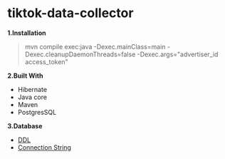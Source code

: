 # tiktok-data-collector

**1.Installation**
  >mvn compile exec:java -Dexec.mainClass=main -Dexec.cleanupDaemonThreads=false -Dexec.args="advertiser_id access_token"
  
**2.Built With**
  * Hibernate
  * Java core
  * Maven
  * PostgresSQL
  
**3.Database**
  * [DDL](./tiktok_data_collector.txt)
  * [Connection String](./src/main/resources/META-INF/persistence.xml)
  
